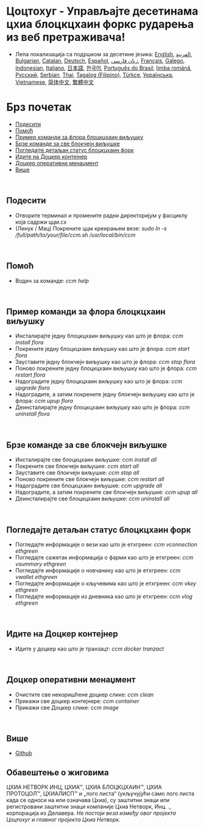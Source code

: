 # Цоцтохуг - Управљајте десетинама цхиа блоцкцхаин форкс рударења из веб претраживача!
- Лепа локализација са подршком за десетине језика: [English](./ccm_en.md), [العربية](./ccm_ar.md), [Bulgarian](./ccm_bg.md), [Catalan](./ccm_ca.md), [Deutsch](./ccm_de.md), [Español](./ccm_es.md), [زبان فارسی](./ccm_fa.md), [Français](./ccm_fr.md), [Galego](./ccm_gl.md), [Indonesian](./ccm_id.md), [Italiano](./ccm_it.md), [日本語](./ccm_ja.md), [한국어](./ccm_ko.md), [Português do Brasil](./ccm_pt.md), [limba română](./ccm_ro.md), [Русский](./ccm_ru.md), [Serbian](./ccm_sr.md), [Thai](./ccm_th.md), [Tagalog (Filipino)](./ccm_tl.md), [Türkçe](./ccm_tr.md), [Українська](./ccm_uk.md), [Vietnamese](./ccm_vi.md), [简体中文](./ccm_zh-CN.md), [繁體中文](./ccm_zh-TW.md)


# Брз почетак
  - [Подесити](#ccm-setup)
  - [Помоћ](#ccm-help)
  - [Пример команди за флора блоцкцхаин виљушку](#ccm-sample)
  - [Брзе команде за све блокчејн виљушке](#ccm-all)
  - [Погледајте детаљан статус блоцкцхаин форк](#ccm-view)
  - [Идите на Доцкер контејнер](#ccm-docker)
  - [Доцкер оперативни менаџмент](#ccm-docker-manage)
  - [Више](#ccm-more)
  

<p id="ccm-setup">&nbsp;</p>

## Подесити
- Отворите терминал и промените радни директоријум у фасциклу која садржи ццм.сх
- (Линук / Мац) Покрените ццм креирањем везе: <i>sudo ln -s /full/path/to/your/file/ccm.sh /usr/local/bin/ccm</i>


<p id="ccm-help">&nbsp;</p>

## Помоћ
- Водич за команде: <i>ccm help</i>


<p id="ccm-sample">&nbsp;</p>

## Пример команди за флора блоцкцхаин виљушку
- Инсталирајте једну блоцкцхаин виљушку као што је флора: <i>ccm install flora</i>
- Покрените једну блоцкцхаин виљушку као што је флора: <i>ccm start flora</i>
- Зауставите једну блокчејн виљушку као што је флора: <i>ccm stop flora</i>
- Поново покрените једну блоцкцхаин виљушку као што је флора: <i>ccm restart flora</i>
- Надоградите једну блоцкцхаин виљушку као што је флора: <i>ccm upgrade flora</i>
- Надоградите, а затим покрените једну блокчејн виљушку као што је флора: <i>ccm upup flora</i>
- Деинсталирајте једну блоцкцхаин виљушку као што је флора: <i>ccm uninstall flora</i>


<p id="ccm-all">&nbsp;</p>

## Брзе команде за све блокчејн виљушке
- Инсталирајте све блоцкцхаин виљушке: <i>ccm install all</i>
- Покрените све блокчејн виљушке: <i>ccm start all</i>
- Зауставите све блокчејн виљушке: <i>ccm stop all</i>
- Поново покрените све блокчејн виљушке: <i>ccm restart all</i>
- Надоградите све блоцкцхаин виљушке: <i>ccm upgrade all</i>
- Надоградите, а затим покрените све блокчејн виљушке: <i>ccm upup all</i>
- Деинсталирајте све блоцкцхаин виљушке: <i>ccm uninstall all</i>


<p id="ccm-view">&nbsp;</p>

## Погледајте детаљан статус блоцкцхаин форк
- Погледајте информације о вези као што је етхгреен: <i>ccm vconnection ethgreen</i>
- Погледајте сажетак информација о фарми као што је етхгреен: <i>ccm vsummary ethgreen</i>
- Погледајте информације о новчанику као што је етхгреен: <i>ccm vwallet ethgreen</i>
- Погледајте информације о кључевима као што је етхгреен: <i>ccm vkey ethgreen</i>
- Погледајте информације из дневника као што је етхгреен: <i>ccm vlog ethgreen</i>


<p id="ccm-docker">&nbsp;</p>

## Идите на Доцкер контејнер
- Идите у доцкер као што је транзацт: <i>ccm docker tranzact</i>


<p id="ccm-docker-manage">&nbsp;</p>

## Доцкер оперативни менаџмент
- Очистите све некоришћене доцкер слике: <i>ccm clean</i>
- Прикажи све доцкер контејнере: <i>ccm container</i>
- Прикажи све Доцкер слике: <i>ccm image</i>


<p id="ccm-more">&nbsp;</p>

## Више
- [Github](https://github.com/raingggg/coctohug-manager)

## Обавештење о жиговима
ЦХИА НЕТВОРК ИНЦ, ЦХИА™, ЦХИА БЛОЦКЦХАИН™, ЦХИА ПРОТОЦОЛ™, ЦХИАЛИСП™ и „лого листа“ (укључујући само лого листа када се односи на или означава Цхиа), су заштитни знаци или регистровани заштитни знаци компаније Цхиа Нетворк, Инц. ., корпорација из Делавера. *Не постоји веза између овог пројекта Цоцтохуг и главног пројекта Цхиа Нетворк.*
 
 
 
 

